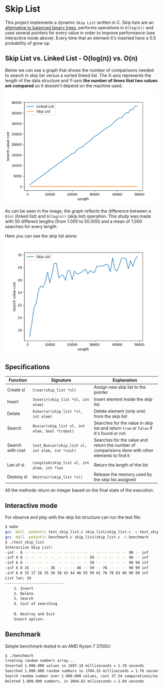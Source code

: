 # Skip List 
This project implements a dynamic `Skip List` written in C. Skip lists are an [alternative to balanced binary trees](https://15721.courses.cs.cmu.edu/spring2018/papers/08-oltpindexes1/pugh-skiplists-cacm1990.pdf), performs operations in `O(log(n))` and uses several pointers for every value in order to improve performance (see interactive mode above). Every time that an element it's inserted have a 0.5 probability of grow up. 
## Skip List vs. Linked List - O(log(n)) vs. O(n)
Below we can see a graph that shows the number of comparisons needed to search in skip list versus a sorted linked list. The X-axis represents the length of the data structure and Y-axis **the number of times that two values are compared** so it doesen't depend on the machine used. 
![](img/skip-list-vs-linked-list.png)

As can be seen in the image, the graph reflects the difference between a `O(n)` (linked list) and `O(log(n))` (skip list) operation. This study was made with 50 different lengths (from 1.000 to 50.000) and a mean of 1.000 searches for every length. 

Here you can see the skip list alone: 
![](img/skip-list-comparations.png) 
## Specifications 
| Function         | Signature                                        | Explanation                                                                                      |
|------------------|--------------------------------------------------|--------------------------------------------------------------------------------------------------|
| Create sl        | `Crear(skip_list *sl)`                           | Assign new skip list to the pointer                                                              |
| Insert           | `Inserir(skip_list *sl, int elem)`               | Insert element inside the skip list                                                              |
| Delete           | `Esborrar(skip_list *sl, int elem)`              | Delete element (only one) from the skip list                                                     |
| Search           | `Buscar(skip_list sl, int elem, bool *trobat)`   | Searches for the value in skip list and return `true` or `false` if it's found or not            |
| Search with cost | `Cost_Buscar(skip_list sl, int elem, int *cost)` | Searches for the value and return the number of comparisions done with other elements to find it |
| Len of sl        | `Longitud(skip_list sl, int elem, int *lon`      | Return the length of the list                                                                    | 
| Destroy sl       | `Destruir(skip_list *sl)`                        | Release the memory used by the skip list assigned                                                |

All the methods return an integer based on the final state of the execution: 
## Interactive mode 
For observe and play with the skip list structure can run the test file: 
```sh 
$ make 
gcc -Wall -pedantic test_skip_list.c skip_list/skip_list.c -o test_skip_list 	
gcc -Wall -pedantic benchmark.c skip_list/skip_list.c -o benchmark 
$ ./test_skip_list 
Interactive Skip List: 
-inf - 8 -- -- -- -- -- -- -- -- -- -- -- -- -- -- -- -- 90 -- inf 
-inf 6 8 -- -- -- -- -- -- -- -- -- -- 59 -- -- -- -- -- 90 -- inf 
-inf 6 8 -- -- -- -- -- -- -- -- -- -- 59 -- -- -- -- -- 90 99 inf 
-inf 6 8 15 -- -- -- 36 -- -- -- 46 -- 59 -- 76 -- -- -- 90 99 inf 
-inf 6 8 15 17 26 35 36 38 43 44 46 55 59 61 76 78 83 86 90 99 inf 
List len: 20
---------------------------
	1. Insert
	2. Delete
	3. Search
	4. Cost of searching

	0. Destroy and Exit
	Insert option: 
```
## Benchmark 
Simple benchmark tested in an AMD Ryzen 7 3700U: 
```sh 
$ ./benchmark 
Creating random numbers array...
Inserted 1.000.000 values in 1697.18 milliseconds = 1.70 seconds
Searched 1.000.000 random numbers in 1764.33 milliseconds = 1.76 seconds
Search random number over 1.000.000 values, cost 37.54 comparations/search
Deleted 1.000.000 numbers, in 2044.62 miliseconds = 2.04 seconds
```

